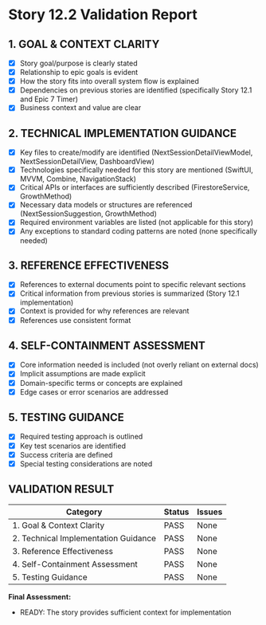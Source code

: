 # Story 12.2 Validation Report

## 1. GOAL & CONTEXT CLARITY

- [x] Story goal/purpose is clearly stated
- [x] Relationship to epic goals is evident
- [x] How the story fits into overall system flow is explained
- [x] Dependencies on previous stories are identified (specifically Story 12.1 and Epic 7 Timer)
- [x] Business context and value are clear

## 2. TECHNICAL IMPLEMENTATION GUIDANCE

- [x] Key files to create/modify are identified (NextSessionDetailViewModel, NextSessionDetailView, DashboardView)
- [x] Technologies specifically needed for this story are mentioned (SwiftUI, MVVM, Combine, NavigationStack)
- [x] Critical APIs or interfaces are sufficiently described (FirestoreService, GrowthMethod)
- [x] Necessary data models or structures are referenced (NextSessionSuggestion, GrowthMethod)
- [x] Required environment variables are listed (not applicable for this story)
- [x] Any exceptions to standard coding patterns are noted (none specifically needed)

## 3. REFERENCE EFFECTIVENESS

- [x] References to external documents point to specific relevant sections
- [x] Critical information from previous stories is summarized (Story 12.1 implementation)
- [x] Context is provided for why references are relevant
- [x] References use consistent format

## 4. SELF-CONTAINMENT ASSESSMENT

- [x] Core information needed is included (not overly reliant on external docs)
- [x] Implicit assumptions are made explicit
- [x] Domain-specific terms or concepts are explained
- [x] Edge cases or error scenarios are addressed

## 5. TESTING GUIDANCE

- [x] Required testing approach is outlined
- [x] Key test scenarios are identified
- [x] Success criteria are defined
- [x] Special testing considerations are noted

## VALIDATION RESULT

| Category                             | Status | Issues |
| ------------------------------------ | ------ | ------ |
| 1. Goal & Context Clarity            | PASS   | None   |
| 2. Technical Implementation Guidance | PASS   | None   |
| 3. Reference Effectiveness           | PASS   | None   |
| 4. Self-Containment Assessment       | PASS   | None   |
| 5. Testing Guidance                  | PASS   | None   |

**Final Assessment:**

- READY: The story provides sufficient context for implementation 